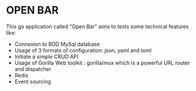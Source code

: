 # OPEN BAR

This go application called "Open Bar" aims to tests some technical features like:

- Connexion to BDD MySql database
- Usage of 3 formats of configuration: json, yaml and toml
- Initiate a simple CRUD API
- Usage of Gorilla Web toolkit : gorilla/mux which is a powerful URL router and dispatcher
- Redis
- Event sourcing